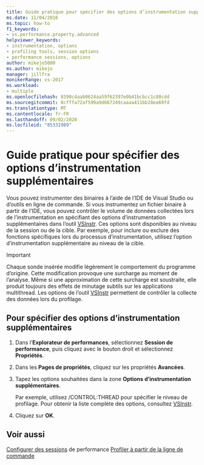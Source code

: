```yaml
---
title: Guide pratique pour spécifier des options d’instrumentation supplémentaires | Microsoft Docs
ms.date: 11/04/2016
ms.topic: how-to
f1_keywords:
- vs.performance.property.advanced
helpviewer_keywords:
- instrumentation, options
- profiling tools, session options
- performance sessions, options
author: mikejo5000
ms.author: mikejo
manager: jillfra
monikerRange: vs-2017
ms.workload:
- multiple
ms.openlocfilehash: 8390c4aab0624aa59f62397e0b41bcbcc1c80cdd
ms.sourcegitcommit: 6cfffa72af599a9d667249caaaa411bb28ea69fd
ms.translationtype: MT
ms.contentlocale: fr-FR
ms.lasthandoff: 09/02/2020
ms.locfileid: "85331989"
---
```

# <a name="how-to-specify-additional-instrumentation-options"></a>Guide pratique pour spécifier des options d’instrumentation supplémentaires

Vous pouvez instrumenter des binaires à l’aide de l’IDE de Visual Studio ou d’outils en ligne de commande. Si vous instrumentez un fichier binaire à partir de l’IDE, vous pouvez contrôler le volume de données collectées lors de l’instrumentation en spécifiant des options d’instrumentation supplémentaires dans l’outil [VSInstr](../profiling/vsinstr.md). Ces options sont disponibles au niveau de la session ou de la cible. Par exemple, pour inclure ou exclure des fonctions spécifiques lors du processus d’instrumentation, utilisez l’option d’instrumentation supplémentaire au niveau de la cible.

> [!IMPORTANT]
> Chaque sonde insérée modifie légèrement le comportement du programme d’origine. Cette modification provoque une surcharge au moment de l’analyse. Même si une approximation de cette surcharge est soustraite, elle produit toujours des effets de minutage subtils sur les applications multithread. Les options de l’outil [VSInstr](../profiling/vsinstr.md) permettent de contrôler la collecte des données lors du profilage.

## <a name="to-specify-additional-instrumentation-option"></a>Pour spécifier des options d’instrumentation supplémentaires

1. Dans l’**Explorateur de performances**, sélectionnez **Session de performance**, puis cliquez avec le bouton droit et sélectionnez **Propriétés**.

2. Dans les **Pages de propriétés**, cliquez sur les propriétés **Avancées**.

3. Tapez les options souhaitées dans la zone **Options d’instrumentation supplémentaires**.

     Par exemple, utilisez /CONTROL:THREAD pour spécifier le niveau de profilage. Pour obtenir la liste complète des options, consultez [VSInstr](../profiling/vsinstr.md).

4. Cliquez sur **OK**.

## <a name="see-also"></a>Voir aussi

[Configurer des sessions](../profiling/configuring-performance-sessions.md) 
 de performance [Profiler à partir de la ligne de commande](../profiling/using-the-profiling-tools-from-the-command-line.md)
